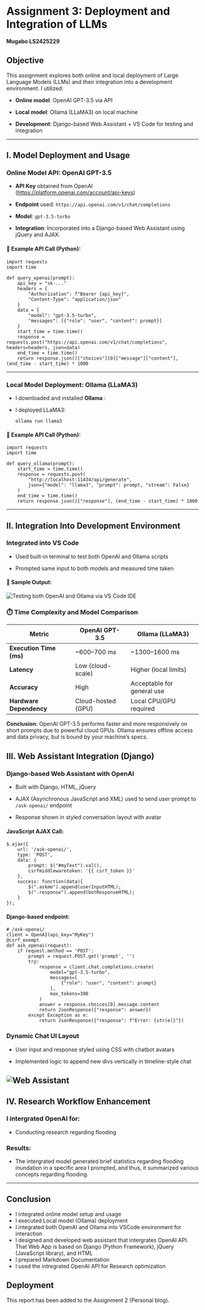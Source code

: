 ﻿
# Assignment 3: Deployment and Integration of LLMs
**Mugabo**
**LS2425229**
## Objective

This assignment explores both online and local deployment of Large Language Models (LLMs) and their integration into a development environment. I utilized:

-   **Online model**: OpenAI GPT-3.5 via API
    
-   **Local model**: Ollama (LLaMA3) on local machine
    
-   **Development**: Django-based Web Assistant + VS Code for testing and integration
    

----------

## I. Model Deployment and Usage

###  Online Model API: OpenAI GPT-3.5

-   **API Key** obtained from OpenAI (https://platform.openai.com/account/api-keys)
    
-   **Endpoint** used: `https://api.openai.com/v1/chat/completions`
    
-   **Model**: `gpt-3.5-turbo`
    
-   **Integration**: Incorporated into a Django-based Web Assistant using jQuery and AJAX.
    

#### 💬 Example API Call (Python):

```
import requests
import time

def query_openai(prompt):
    api_key = "sk-..."
    headers = {
        "Authorization": f"Bearer {api_key}",
        "Content-Type": "application/json"
    }
    data = {
        "model": "gpt-3.5-turbo",
        "messages": [{"role": "user", "content": prompt}]
    }
    start_time = time.time()
    response = requests.post("https://api.openai.com/v1/chat/completions", headers=headers, json=data)
    end_time = time.time()
    return response.json()["choices"][0]["message"]["content"], (end_time - start_time) * 1000
```

----------

###  Local Model Deployment: Ollama (LLaMA3)

-   I downloaded and installed **Ollama** :
- I deployed LLaMA3:
    
    ```
    ollama run llama3
    ```
    

    

#### 💬 Example API Call (Python):

```
import requests
import time

def query_ollama(prompt):
    start_time = time.time()
    response = requests.post(
        "http://localhost:11434/api/generate",
        json={"model": "llama3", "prompt": prompt, "stream": False}
    )
    end_time = time.time()
    return response.json()["response"], (end_time - start_time) * 1000
```

----------

## II. Integration Into Development Environment

###  Integrated into VS Code

-   Used built-in terminal to test both OpenAI and Ollama scripts
    
-   Prompted same input to both models and measured time taken
    

#### 🧪 Sample Output:

![Testing both OpenAI and Ollama via VS Code IDE](https://raw.githubusercontent.com/Dolph250/mugabo/refs/heads/main/src/Assets/Projects/Ollama1.PNG)



### ⏱️ Time Complexity and Model Comparison

<table>
  <thead>
    <tr>
      <th>Metric</th>
      <th>OpenAI GPT-3.5</th>
      <th>Ollama (LLaMA3)</th>
    </tr>
  </thead>
  <tbody>
    <tr>
      <td><strong>Execution Time (ms)</strong></td>
      <td>~600–700 ms</td>
      <td>~1300–1600 ms</td>
    </tr>
    <tr>
      <td><strong>Latency</strong></td>
      <td>Low (cloud-scale)</td>
      <td>Higher (local limits)</td>
    </tr>
    <tr>
      <td><strong>Accuracy</strong></td>
      <td>High</td>
      <td>Acceptable for general use</td>
    </tr>
    <tr>
      <td><strong>Hardware Dependency</strong></td>
      <td>Cloud-hosted (GPU)</td>
      <td>Local CPU/GPU required</td>
    </tr>
  </tbody>
</table>

<p><strong>Conclusion:</strong> OpenAI GPT-3.5 performs faster and more responsively on short prompts due to powerful cloud GPUs. Ollama ensures offline access and data privacy, but is bound by your machine’s specs.</p>



## III. Web Assistant Integration (Django)

###  Django-based Web Assistant with OpenAI

-   Built with Django, HTML, jQuery
    
-   AJAX  (Asynchronous JavaScript and XML) used to send user prompt to `/ask-openai/` endpoint
    
-   Response shown in styled conversation layout with avatar
    

####  JavaScript AJAX Call:

```
$.ajax({
    url: '/ask-openai/',
    type: 'POST',
    data: {
        prompt: $("#myText").val(),
        csrfmiddlewaretoken: '{{ csrf_token }}'
    },
    success: function(data){
        $(".askme").append(userInputHTML);
        $(".response").append(botResponseHTML);
    }
});
```

####  Django-based endpoint:

```
# /ask-openai/
client = OpenAI(api_key="MyKey")
@csrf_exempt
def ask_openai(request):
    if request.method == 'POST':
        prompt = request.POST.get('prompt', '')
        try:
            response = client.chat.completions.create(
                model="gpt-3.5-turbo",
                messages=[
                    {"role": "user", "content": prompt}
                ],
                max_tokens=300
            )
            answer = response.choices[0].message.content
            return JsonResponse({"response": answer})
        except Exception as e:
            return JsonResponse({"response": f"Error: {str(e)}"})
```


### Dynamic Chat UI Layout

-   User input and response styled using CSS with chatbot avatars
    
-   Implemented logic to append new divs vertically in timeline-style chat
    
![Web Assistant](https://raw.githubusercontent.com/Dolph250/mugabo/refs/heads/main/src/Assets/Projects/WebAssistant.PNG)
----------

## IV. Research Workflow Enhancement

### I intergrated OpenAI for:
  
-   Conducting research regarding flooding
    

###  Results:
   
-  The intergrated model generated brief statistics regarding flooding inundation in a specific area I prompted, and thus, it summarized various concepts regarding flooding.

----------

## Conclusion

 - I integrated online model setup and usage
 - I executed Local model (Ollama) deployment
 - I integrated both OpenAI and Ollama into VSCode environment for interaction
 - I designed and developed web assistant that intergrates OpenAI API. That Web App is based on Django (Python Framework),  jQuery (JavaScript library), and HTML
 - I prepared Markdown Documentation 
 - I used the intregrated OpenAI API for Research optimization



## Deployment

This report has been added to the Assignment 2 (Personal blog).
